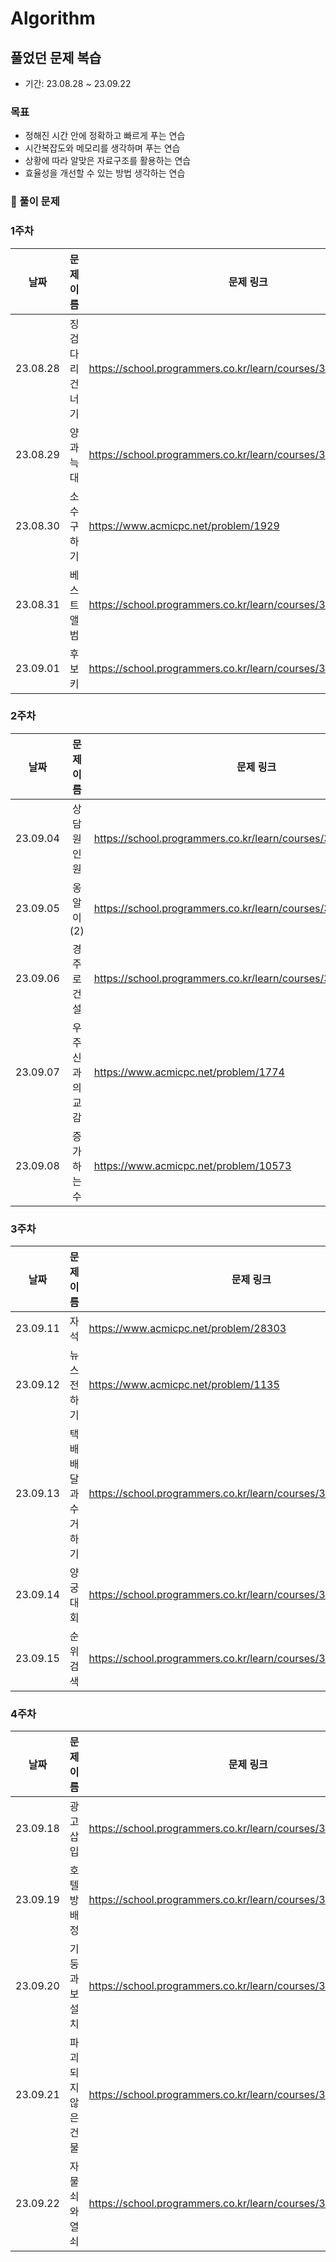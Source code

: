 # Algorithm

## 풀었던 문제 복습 
- 기간: 23.08.28 ~ 23.09.22
  
### 목표
- 정해진 시간 안에 정확하고 빠르게 푸는 연습
- 시간복잡도와 메모리를 생각하며 푸는 연습
- 상황에 따라 알맞은 자료구조를 활용하는 연습
- 효율성을 개선할 수 있는 방법 생각하는 연습

### 📑 풀이 문제

### 1주차

| 날짜   | 문제 이름 | 문제 링크                                       | 완료|
| :------: | :-------: |-------------------------------------------- | :--:|
| 23.08.28 | 징검다리 건너기 | https://school.programmers.co.kr/learn/courses/30/lessons/64062 |&#9745;|
| 23.08.29 | 양과 늑대 | https://school.programmers.co.kr/learn/courses/30/lessons/92343 ||
| 23.08.30 | 소수 구하기 | https://www.acmicpc.net/problem/1929 ||
| 23.08.31 | 베스트 앨범 | https://school.programmers.co.kr/learn/courses/30/lessons/42579 ||
| 23.09.01 | 후보키 | https://school.programmers.co.kr/learn/courses/30/lessons/42890 ||

### 2주차

| 날짜   | 문제 이름 | 문제 링크                                       |완료|
| :------: | :-------: |-------------------------------------------- | :--:|
| 23.09.04 | 상담원 인원 |https://school.programmers.co.kr/learn/courses/30/lessons/214288||
| 23.09.05 | 옹알이(2) |https://school.programmers.co.kr/learn/courses/30/lessons/133499||
| 23.09.06 | 경주로 건설 | https://school.programmers.co.kr/learn/courses/30/lessons/67259 ||
| 23.09.07 | 우주신과의 교감 | https://www.acmicpc.net/problem/1774 ||
| 23.09.08 | 증가하는 수 | https://www.acmicpc.net/problem/10573 ||


### 3주차

| 날짜   | 문제 이름 | 문제 링크                                       |완료|
| :------: | :-------: |-------------------------------------------- | :--:|
| 23.09.11 | 자석 |https://www.acmicpc.net/problem/28303 ||
| 23.09.12 | 뉴스 전하기 | https://www.acmicpc.net/problem/1135 ||
| 23.09.13 | 택배 배달과 수거하기 | https://school.programmers.co.kr/learn/courses/30/lessons/150369 ||
| 23.09.14 | 양궁대회 | https://school.programmers.co.kr/learn/courses/30/lessons/92342 ||
| 23.09.15 | 순위검색 | https://school.programmers.co.kr/learn/courses/30/lessons/72412 ||

### 4주차

| 날짜   | 문제 이름 | 문제 링크                                       |완료|
| :------: | :-------: |-------------------------------------------- | :--:|
| 23.09.18 | 광고 삽입 | https://school.programmers.co.kr/learn/courses/30/lessons/72414 ||
| 23.09.19 | 호텔 방 배정 | https://school.programmers.co.kr/learn/courses/30/lessons/64063 ||
| 23.09.20 | 기둥과 보 설치 | https://school.programmers.co.kr/learn/courses/30/lessons/60061 ||
| 23.09.21 | 파괴되지 않은 건물 | https://school.programmers.co.kr/learn/courses/30/lessons/92344 ||
| 23.09.22 | 자물쇠와 열쇠 | https://school.programmers.co.kr/learn/courses/30/lessons/60059 ||

